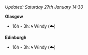 *Updated: Saturday 27th January 14:30*

**Glasgow**

* 16h - 3h: :cyclone: Windy (:cloud:)

**Edinburgh**

* 16h - 3h: :cyclone: Windy (:cloud:)
